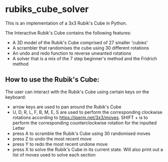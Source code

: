 # rubiks_cube_solver

This is an implementation of a 3x3 Rubik's Cube in Python.

The Interactive Rubik's Cube contains the following features:

- A 3D model of the Rubik's Cube comprised of 27 smaller 'cubies'
- A scrambler that randomises the cube using 30 different rotations
- An undo and redo function to reverse unwanted rotations
- A solver that is a mix of the 7 step beginner's method and the Fridrich method

## How to use the Rubik's Cube:

The user can interact with the Rubik's Cube using certain keys on the keyboard:

- arrow keys are used to pan around the Rubik's Cube
- U, D, R, L, F, B, M, E, S are used to perform the corresponding clockwise rotations according to https://jperm.net/3x3/moves. SHIFT + <Letter> is to perform the corresponding counterclockwise rotation for the inputted Letter
- press A to scramble the Rubik's Cube using 30 randomised moves
- press Z to undo the most recent move
- press Y to redo the most recent undone move
- press X to solve the Rubik's Cube in its current state. Will also print out a list of moves used to solve each section

